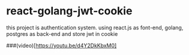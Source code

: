 # react-golang-jwt-cookie

this project is authentication system. using react.js as font-end, golang, postgres as back-end and store jwt in cookie

###(video)[https://youtu.be/d4Y2DkKbxM0]
